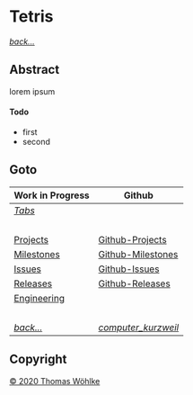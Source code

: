 # Tetris

*[back...](TABS.md)* 

## Abstract
lorem ipsum

#### Todo
* first
* second


## Goto
| Work in Progress             | Github                                                                                 |
|------------------------------|----------------------------------------------------------------------------------------|
| *[Tabs](Tabs.md)*            | &nbsp;                                                                                 |
| &nbsp;                       | &nbsp;                                                                                 |
| [Projects](Projects.md)      | [Github-Projects](https://github.com/Computer-Kurzweil/computer_kurzweil/projects)     |
| [Milestones](Milestones.md)  | [Github-Milestones](https://github.com/Computer-Kurzweil/computer_kurzweil/milestones) |
| [Issues](Issues.md)          | [Github-Issues](https://github.com/Computer-Kurzweil/computer_kurzweil/issues)         |
| [Releases](Releases.md)      | [Github-Releases](https://github.com/Computer-Kurzweil/computer_kurzweil/releases)     |
| [Engineering](Engineering.md) | &nbsp;                                                                                 |
| &nbsp;                       | &nbsp;                                                                                 |
| *[back...](README.md)*       | *[computer_kurzweil](https://github.com/Computer-Kurzweil/computer_kurzweil)*          |

## Copyright
[&copy; 2020 Thomas W&ouml;hlke](LICENSE.code.md)

